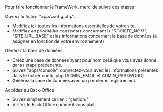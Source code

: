 Pour faire fonctionner le FrameWork, merci de suivre ces étapes :


Ouvrez le fichier "app/config.php".
- Modifiez ici, toutes les informations essentielles de votre site.
- Modifiez en priorité les constantes concernant la "SOCIETE_NOM", "SITE_URL_BASE" et les informations concernant la base de données (à assigner en fonction de votre environnement)
             

Générez la base de données.
- Créez une base de données ayant pour nom celui que vous avez donné dans l'étape précédente.
- Suivez "apps/console", connectez-vous avec les informations présentes dans le fichier config.php (ADMIN_EMAIL et ADMIN_PASSWORD)
- Générez la base de données avec un premier enregistrement.

             
Accédez au Back-Office
- Suivez simplement ce lien : "gestion/"
- Visitez le Back Office comme il vous plaît.